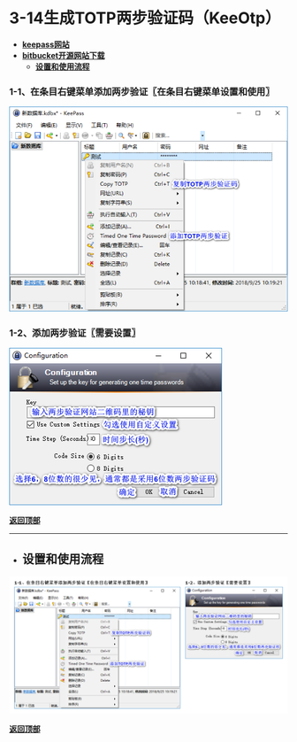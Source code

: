 # <a name="锚点0"></a>3-14生成TOTP两步验证码（KeeOtp）
- [**keepass网站**](https://keepass.info/plugins.html#keeotp)
- [**bitbucket开源网站下载**](https://bitbucket.org/devinmartin/keeotp/downloads/)
	- <a href="#锚点1">**设置和使用流程**</a>
### 1-1、在条目右键菜单添加两步验证〖在条目右键菜单设置和使用〗
<p><img src="/图片/3-14生成TOTP两步验证码（KeeOtp）/1-1、在条目右键菜单添加两步验证〖在条目右键菜单设置和使用〗.png" alt="/图片/3-14生成TOTP两步验证码（KeeOtp）/1-1、在条目右键菜单添加两步验证〖在条目右键菜单设置和使用〗.png"/></p>

### 1-2、添加两步验证〖需要设置〗
<p><img src="/图片/3-14生成TOTP两步验证码（KeeOtp）/1-2、添加两步验证〖需要设置〗.png" alt="/图片/3-14生成TOTP两步验证码（KeeOtp）/1-2、添加两步验证〖需要设置〗.png"/></p>

<a name="锚点1"></a><a href="#锚点0">**返回顶部**</a>
______________________________________________________________________________
- ## 设置和使用流程
<p><img src="/图片/3-14生成TOTP两步验证码（KeeOtp）/设置和使用流程.png" alt="/图片/3-14生成TOTP两步验证码（KeeOtp）/设置和使用流程.png"/></p>

<a href="#锚点0">**返回顶部**</a>
